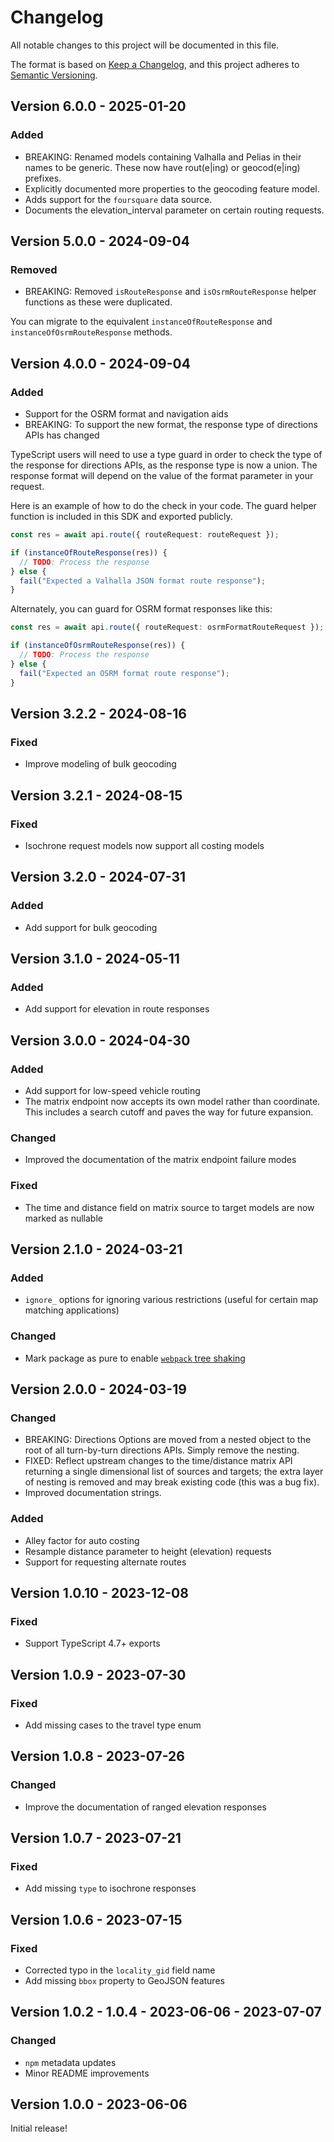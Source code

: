 # Changelog

All notable changes to this project will be documented in this file.

The format is based on [Keep a Changelog](https://keepachangelog.com/en/1.1.0/),
and this project adheres to [Semantic Versioning](https://semver.org/spec/v2.0.0.html).

## Version 6.0.0 - 2025-01-20

### Added

- BREAKING: Renamed models containing Valhalla and Pelias in their names to be generic. These now have rout(e|ing) or geocod(e|ing) prefixes.
- Explicitly documented more properties to the geocoding feature model.
- Adds support for the `foursquare` data source.
- Documents the elevation_interval parameter on certain routing requests.

## Version 5.0.0 - 2024-09-04

### Removed

- BREAKING: Removed `isRouteResponse` and `isOsrmRouteResponse` helper functions as these were duplicated.

You can migrate to the equivalent `instanceOfRouteResponse` and `instanceOfOsrmRouteResponse` methods.

## Version 4.0.0 - 2024-09-04

### Added

- Support for the OSRM format and navigation aids
- BREAKING: To support the new format, the response type of directions APIs has changed

TypeScript users will need to use a type guard
in order to check the type of the response for directions APIs,
as the response type is now a union.
The response format will depend on the value of the format parameter in your request.

Here is an example of how to do the check in your code.
The guard helper function is included in this SDK and exported publicly.

```typescript
const res = await api.route({ routeRequest: routeRequest });

if (instanceOfRouteResponse(res)) {
  // TODO: Process the response
} else {
  fail("Expected a Valhalla JSON format route response");
}
```

Alternately, you can guard for OSRM format responses like this:

```typescript
const res = await api.route({ routeRequest: osrmFormatRouteRequest });

if (instanceOfOsrmRouteResponse(res)) {
  // TODO: Process the response
} else {
  fail("Expected an OSRM format route response");
}
```

## Version 3.2.2 - 2024-08-16

### Fixed

- Improve modeling of bulk geocoding

## Version 3.2.1 - 2024-08-15

### Fixed

- Isochrone request models now support all costing models

## Version 3.2.0 - 2024-07-31

### Added

- Add support for bulk geocoding

## Version 3.1.0 - 2024-05-11

### Added

- Add support for elevation in route responses

## Version 3.0.0 - 2024-04-30

### Added

- Add support for low-speed vehicle routing
- The matrix endpoint now accepts its own model rather than coordinate. This includes a search cutoff and paves the way for future expansion.

### Changed

- Improved the documentation of the matrix endpoint failure modes

### Fixed

- The time and distance field on matrix source to target models are now marked as nullable

## Version 2.1.0 - 2024-03-21

### Added

- `ignore_` options for ignoring various restrictions (useful for certain map matching applications)

### Changed

- Mark package as pure to enable [`webpack` tree shaking](https://webpack.js.org/guides/tree-shaking/)

## Version 2.0.0 - 2024-03-19

### Changed

- BREAKING: Directions Options are moved from a nested object to the root of all turn-by-turn directions APIs. Simply remove the nesting.
- FIXED: Reflect upstream changes to the time/distance matrix API returning a single dimensional list of sources and targets; the extra layer of nesting is removed and may break existing code (this was a bug fix).
- Improved documentation strings.

### Added

- Alley factor for auto costing
- Resample distance parameter to height (elevation) requests
- Support for requesting alternate routes

## Version 1.0.10 - 2023-12-08

### Fixed

- Support TypeScript 4.7+ exports

## Version 1.0.9 - 2023-07-30

### Fixed

- Add missing cases to the travel type enum

## Version 1.0.8 - 2023-07-26

### Changed

- Improve the documentation of ranged elevation responses

## Version 1.0.7 - 2023-07-21

### Fixed

- Add missing `type` to isochrone responses

## Version 1.0.6 - 2023-07-15

### Fixed

- Corrected typo in the `locality_gid` field name
- Add missing `bbox` property to GeoJSON features

## Version 1.0.2 - 1.0.4 - 2023-06-06 - 2023-07-07

### Changed

- `npm` metadata updates
- Minor README improvements

## Version 1.0.0 - 2023-06-06

Initial release!
